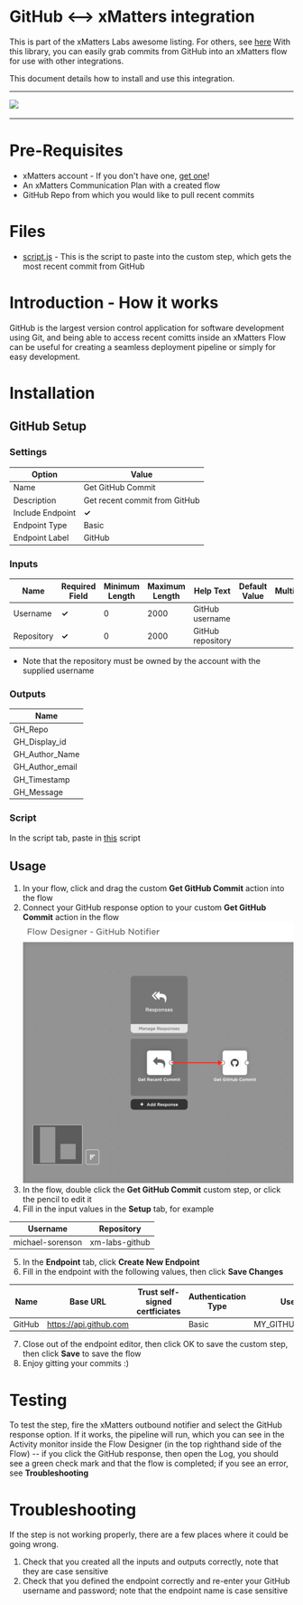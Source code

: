 # GitHub <--> xMatters integration
This is part of the xMatters Labs awesome listing. For others, see [here](https://github.com/xmatters/xMatters-Labs-Flow-Steps)
With this library, you can easily grab commits from GitHub into an xMatters flow for use with other integrations.

This document details how to install and use this integration. 

---------

<kbd>
<img src="https://github.com/xmatters/xMatters-Labs/raw/master/media/disclaimer.png">
</kbd>

---------
# Pre-Requisites
* xMatters account - If you don't have one, [get one](https://www.xmatters.com)! 
* An xMatters Communication Plan with a created flow
* GitHub Repo from which you would like to pull recent commits

# Files
* [script.js](./script.js) - This is the script to paste into the custom step, which gets the most recent commit from GitHub

# Introduction - How it works
GitHub is the largest version control application for software development using Git, and being able to access recent comitts inside an xMatters Flow can be useful for creating a seamless deployment pipeline or simply for easy development. 

# Installation

## GitHub Setup

### Settings

| Option                     | Value                                   |
| ---------------------- | ------------------------------- |
| Name                      | Get GitHub Commit            |
| Description             | Get recent commit from GitHub |
| Include Endpoint    | **✓**                                     |
| Endpoint Type        | Basic                                    |
| Endpoint Label       | GitHub                                 |

### Inputs

| Name | Required Field | Minimum Length | Maximum Length | Help Text | Default Value | Multiline |
| ------- | ---------------- | -------------------- | -------------------- | ----------- | --------------- | --------- |
| Username | **✓** | 0 | 2000 | GitHub username |  |  |
| Repository | **✓** | 0 | 2000 | GitHub repository |  |  |
* Note that the repository must be owned by the account with the supplied username


### Outputs

| Name |
| --- |
| GH_Repo |
| GH_Display_id |
| GH_Author_Name |
| GH_Author_email |
| GH_Timestamp |
| GH_Message |

### Script
In the script tab, paste in [this](./script.js) script


## Usage
1. In your flow, click and drag the custom **Get GitHub Commit** action into the flow
2. Connect your GitHub response option to your custom **Get GitHub Commit** action in the flow
![connect-flow](./media/connect-flow.png)
3. In the flow, double click the **Get GitHub Commit** custom step, or click the pencil to edit it
4. Fill in the input values in the **Setup** tab, for example

| Username | Repository | 
| --- | --- |
| michael-sorenson | xm-labs-github |

5. In the **Endpoint** tab, click **Create New Endpoint**
6. Fill in the endpoint with the following values, then click **Save Changes**

| Name | Base URL | Trust self-signed certficiates | Authentication Type | Username | Password |
| --- | --- | --- | --- | --- | --- |
| GitHub | https://api.github.com | | Basic | MY_GITHUB_USERNAME | MY_GITHUB_PASSWORD |

7. Close out of the endpoint editor, then click OK to save the custom step, then click **Save** to save the flow
8. Enjoy gitting your commits :)

# Testing
To test the step, fire the xMatters outbound notifier and select the GitHub response option. If it works, the pipeline will run, which you can see in the Activity monitor inside the Flow Designer (in the top righthand side of the Flow) -- if you click the GitHub response, then open the Log, you should see a green check mark and that the flow is completed; if you see an error, see **Troubleshooting**

# Troubleshooting
If the step is not working properly, there are a few places where it could be going wrong.
1. Check that you created all the inputs and outputs correctly, note that they are case sensitive
2. Check that you defined the endpoint correctly and re-enter your GitHub username and password; note that the endpoint name is case sensitive
